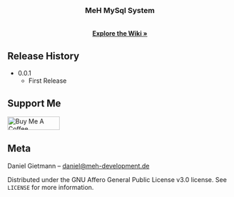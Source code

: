 <br />
<p align="center">
   <h3 align="center">MeH MySql System</h3>

  <p align="center">
    <br />
    <a href="https://github.com/DanielGietmann/MeH-MySql-System/wiki"><strong>Explore the Wiki »</strong></a>
    <br />    
  </p>
</p>

## Release History

* 0.0.1
    * First Release
    
    
    
 ## Support Me   
<a href="https://www.buymeacoffee.com/danielgietmann" target="_blank"><img src="https://cdn.buymeacoffee.com/buttons/v2/default-yellow.png" alt="Buy Me A Coffee" style="height: 30px !important;width: 117px !important;" ></a>
    
    
## Meta

Daniel Gietmann – daniel@meh-development.de

Distributed under the GNU Affero General Public License v3.0 license. See ``LICENSE`` for more information.
